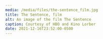 ```yaml
---
media: /media/files/the-sentence_film.jpg
title: The Sentence, film
alt: An image of the film The Sentence
caption: Courtesy of HBO and Kino Lorber
date: 2021-12-16T23:52:00-0500
---
```


